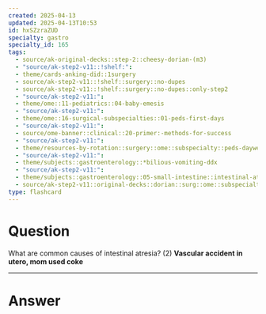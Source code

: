 ```yaml
---
created: 2025-04-13
updated: 2025-04-13T10:53
id: hxSZzraZUD
specialty: gastro
specialty_id: 165
tags:
  - source/ak-original-decks::step-2::cheesy-dorian-(m3)
  - "source/ak-step2-v11::!shelf:": 
  - theme/cards-anking-did::1surgery
  - source/ak-step2-v11::!shelf::surgery::no-dupes
  - source/ak-step2-v11::!shelf::surgery::no-dupes::only-step2
  - "source/ak-step2-v11:": 
  - theme/ome::11-pediatrics::04-baby-emesis
  - "source/ak-step2-v11:": 
  - theme/ome::16-surgical-subspecialties::01-peds-first-days
  - "source/ak-step2-v11:": 
  - source/ome-banner::clinical::20-primer:-methods-for-success
  - "source/ak-step2-v11:": 
  - theme/resources-by-rotation::surgery::ome::subspecialty::peds-dayweekmonth
  - "source/ak-step2-v11:": 
  - theme/subjects::gastroenterology::*bilious-vomiting-ddx
  - "source/ak-step2-v11:": 
  - theme/subjects::gastroenterology::05-small-intestine::intestinal-atresia
  - source/ak-step2-v11::original-decks::dorian::surg::ome::subspecialty::peds-dayweekmonth"
type: flashcard
---
```


# Question
What are common causes of intestinal atresia? (2)   **Vascular accident in utero, mom used coke**

---

# Answer
